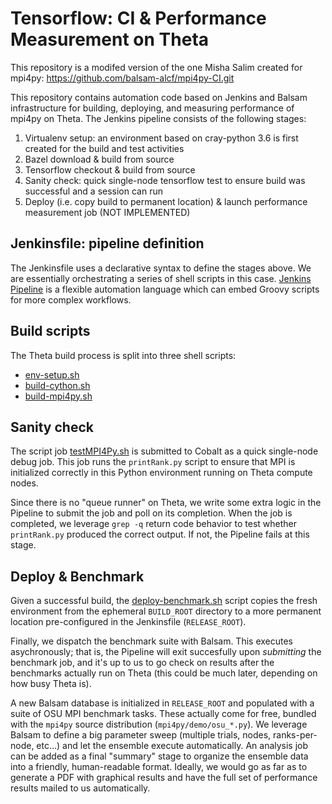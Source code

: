 # Tensorflow: CI & Performance Measurement on Theta

This repository is a modifed version of the one Misha Salim created for mpi4py: https://github.com/balsam-alcf/mpi4py-CI.git

This repository contains automation code based on Jenkins and Balsam infrastructure for building, deploying, and measuring performance of mpi4py on Theta. The Jenkins pipeline consists of the following stages:

1. Virtualenv setup: an environment based on cray-python 3.6 is first created for the build and test activities
2. Bazel download & build from source
3. Tensorflow checkout & build from source
4. Sanity check: quick single-node tensorflow test to ensure build was successful and a session can run
5. Deploy (i.e. copy build to permanent location) & launch performance measurement job (NOT IMPLEMENTED)

## Jenkinsfile: pipeline definition

The Jenkinsfile uses a declarative syntax to define the stages above.  We are essentially orchestrating a series of shell scripts in this case. [Jenkins Pipeline](`https://jenkins.io/doc/book/pipeline/getting-started/`) is a flexible automation language which can embed Groovy scripts for more complex workflows.


## Build scripts
The Theta build process is split into three shell scripts:

- [env-setup.sh](https://github.com/balsam-alcf/mpi4py-CI/blob/master/env-setup.sh)
- [build-cython.sh](https://github.com/balsam-alcf/mpi4py-CI/blob/master/build-cython.sh)
- [build-mpi4py.sh](https://github.com/balsam-alcf/mpi4py-CI/blob/master/build-mpi4py.sh)

## Sanity check

The script job [testMPI4Py.sh](https://github.com/balsam-alcf/mpi4py-CI/blob/master/testMPI4Py.sh) is submitted to Cobalt as a quick single-node debug job.  This job runs the `printRank.py` script to ensure that MPI is initialized correctly in this Python environment running on Theta compute nodes.

Since there is no "queue runner" on Theta, we write some extra logic in the Pipeline to submit the job and poll on its completion. When the job is completed, we leverage `grep -q` return code behavior to test whether `printRank.py` produced the correct output. If not, the Pipeline fails at this stage.

## Deploy & Benchmark
Given a successful build, the [deploy-benchmark.sh](https://github.com/balsam-alcf/mpi4py-CI/blob/master/deploy-benchmark.sh) script copies the fresh environment from the ephemeral `BUILD_ROOT` directory to a more permanent location pre-configured in the Jenkinsfile (`RELEASE_ROOT`).

Finally, we dispatch the benchmark suite with Balsam.  This executes asychronously; that is, the Pipeline will exit succesfully upon *submitting* the benchmark job, and it's up to us to go check on results after the benchmarks actually run on Theta (this could be much later, depending on how busy Theta is).

A new Balsam database is initialized in `RELEASE_ROOT` and populated with a suite of OSU MPI benchmark tasks.  These actually come for free, bundled with the `mpi4py` source distribution (`mpi4py/demo/osu_*.py`). We leverage Balsam to define a big parameter sweep (multiple trials, nodes, ranks-per-node, etc...) and let the ensemble execute automatically.
An analysis job can be added as a final "summary" stage to organize the ensemble data into a friendly, human-readable format. Ideally, we would go as far as to generate a PDF with graphical results and have the full set of performance results mailed to us automatically.
